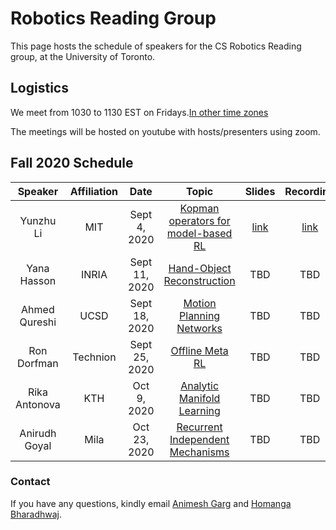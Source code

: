 # Robotics Reading Group 

This page hosts the schedule of speakers for the CS Robotics Reading group, at the University of Toronto. 

## Logistics 

We meet from 1030 to 1130 EST on Fridays.[In other time zones](https://savvytime.com/converter/canada-toronto-to-ca-san-francisco-united-kingdom-london-india-bengaluru-china-beijing-japan-tokyo-australia-sydney/aug-28-2020/10-30am)

The meetings will be hosted on youtube with hosts/presenters using zoom. 

## Fall 2020 Schedule

| Speaker      | Affiliation | Date      | Topic | Slides       |    Recording     |
| :----:       |    :----:   |        :----: |     :----: |       :----: |  :----:|    
| Yunzhu Li      | MIT       | Sept 4, 2020   | [Kopman operators for model-based RL](https://openreview.net/forum?id=H1ldzA4tPr)    |  [link](yunzhu_li_koopman.pdf)   |    [link](https://www.youtube.com/watch?v=y_j53bkKzq8)      |
| Yana Hasson   | INRIA        | Sept 11, 2020     |  [Hand-Object Reconstruction](https://hassony2.github.io/handobjectconsist.html)  | TBD     |     TBD      |
| Ahmed Qureshi | UCSD | Sept 18, 2020 | [Motion Planning Networks](https://arxiv.org/abs/1806.05767) | TBD | TBD | 
|Ron Dorfman | Technion | Sept 25, 2020 | [Offline Meta RL](https://arxiv.org/abs/2008.02598) | TBD | TBD | 
| Rika Antonova  | KTH        | Oct 9, 2020     |  [Analytic Manifold Learning](https://arxiv.org/abs/2006.08718)  | TBD     |     TBD      |
| Anirudh Goyal  | Mila        | Oct 23, 2020     |  [Recurrent Independent Mechanisms](https://arxiv.org/abs/1909.10893)  | TBD     |     TBD      |


### Contact
If you have any questions, kindly email [Animesh Garg](https://animesh.garg.tech/) and [Homanga Bharadhwaj](https://homangab.github.io/).
